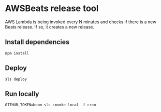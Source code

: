 # AWSBeats release tool

AWS Lambda is being invoked every N minutes and checks if there is a new Beats release. If so, it creates a new release.

## Install dependencies

```
npm install
```

## Deploy

```
sls deploy
```

## Run locally

```
GITHUB_TOKEN=boom sls invoke local -f cron
```
